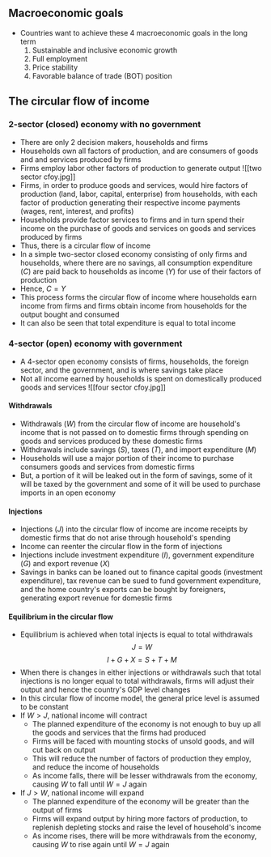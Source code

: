 ## Macroeconomic goals
- Countries want to achieve these 4 macroeconomic goals in the long term
	1. Sustainable and inclusive economic growth
	2. Full employment
	3. Price stability
	4. Favorable balance of trade (BOT) position
## The circular flow of income
### 2-sector (closed) economy with no government
- There are only 2 decision makers, households and firms
- Households own all factors of production, and are consumers of goods and and services produced by firms
- Firms employ labor other factors of production to generate output
![[two sector cfoy.jpg]]
- Firms, in order to produce goods and services, would hire factors of production (land, labor, capital, enterprise) from households, with each factor of production generating their respective income payments (wages, rent, interest, and profits)
- Households provide factor services to firms and in turn spend their income on the purchase of goods and services on goods and services produced by firms
- Thus, there is a circular flow of income
- In a simple two-sector closed economy consisting of only firms and households, where there are no savings, all consumption expenditure ($C$) are paid back to households as income ($Y$) for use of their factors of production
- Hence, $C = Y$
- This process forms the circular flow of income where households earn income from firms and firms obtain income from households for the output bought and consumed
- It can also be seen that total expenditure is equal to total income
### 4-sector (open) economy with government
- A 4-sector open economy consists of firms, households, the foreign sector, and the government, and is where savings take place
- Not all income earned by households is spent on domestically produced goods and services
![[four sector cfoy.jpg]]
#### Withdrawals
- Withdrawals ($W$) from the circular flow of income are household's income that is not passed on to domestic firms through spending on goods and services produced by these domestic firms
- Withdrawals include savings ($S$), taxes ($T$), and import expenditure ($M$)
- Households will use a major portion of their income to purchase consumers goods and services from domestic firms
- But, a portion of it will be leaked out in the form of savings, some of it will be taxed by the government and some of it will be used to purchase imports in an open economy
#### Injections
- Injections ($J$) into the circular flow of income are income receipts by domestic firms that do not arise through household's spending
- Income can reenter the circular flow in the form of injections
- Injections include investment expenditure ($I$), government expenditure ($G$) and export revenue ($X$)
- Savings in banks can be loaned out to finance capital goods (investment expenditure), tax revenue can be sued to fund government expenditure, and the home country's exports can be bought by foreigners, generating export revenue for domestic firms
#### Equilibrium in the circular flow
- Equilibrium is achieved when total injects is equal to total withdrawals
$$J=W$$
$$I+G+X=S+T+M$$
- When there is changes in either injections or withdrawals such that total injections is no longer equal to total withdrawals, firms will adjust their output and hence the country's GDP level changes
- In this circular flow of income model, the general price level is assumed to be constant
- If $W > J$, national income will contract
	- The planned expenditure of the economy is not enough to buy up all the goods and services that the firms had produced
	- Firms will be faced with mounting stocks of unsold goods, and will cut back on output
	- This will reduce the number of factors of production they employ, and reduce the income of households
	- As income falls, there will be lesser withdrawals from the economy, causing $W$ to fall until $W=J$ again
- If $J > W$, national income will expand
	- The planned expenditure of the economy will be greater than the output of firms
	- Firms will expand output by hiring more factors of production, to replenish depleting stocks and raise the level of household's income
	- As income rises, there will be more withdrawals from the economy, causing $W$ to rise again until $W=J$ again
